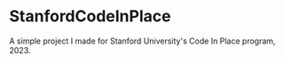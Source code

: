 # StanfordCodeInPlace
A simple project I made for Stanford University's Code In Place program, 2023.
